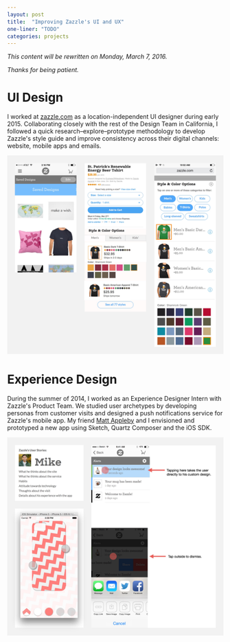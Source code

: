 ```yaml
---
layout: post
title:  "Improving Zazzle's UI and UX"
one-liner: "TODO"
categories: projects
---
```

*This content will be rewritten on Monday, March 7, 2016.*

*Thanks for being patient.*

# UI Design
I worked at [zazzle.com](http://www.zazzle.com) as a location-independent UI designer
during early 2015.  Collaborating closely with the rest of the Design Team in California,
I followed a quick research–explore–prototype methodology to develop Zazzle's style guide
and improve consistency across their digital channels: website, mobile apps and emails.

![Three examples of UI redesign proposals that I delivered.](/img/zazzle/zazzle-2015.jpg)


# Experience Design
During the summer of 2014, I worked as an Experience Designer Intern with
Zazzle's Product Team. We studied user archetypes by developing personas from customer
visits and designed a push notifications service for Zazzle's mobile app.
My friend [Matt Appleby](https://www.linkedin.com/in/matthew-appleby-21446269)
and I envisioned and prototyped a new app using Sketch, Quartz Composer and the iOS SDK.

![Some insights gathered from a customer during his visit, details of a user's interaction with the notifications center, and a prototype of the novel app concept running on the iOS simulator.](/img/zazzle/zazzle-2014.jpg)
